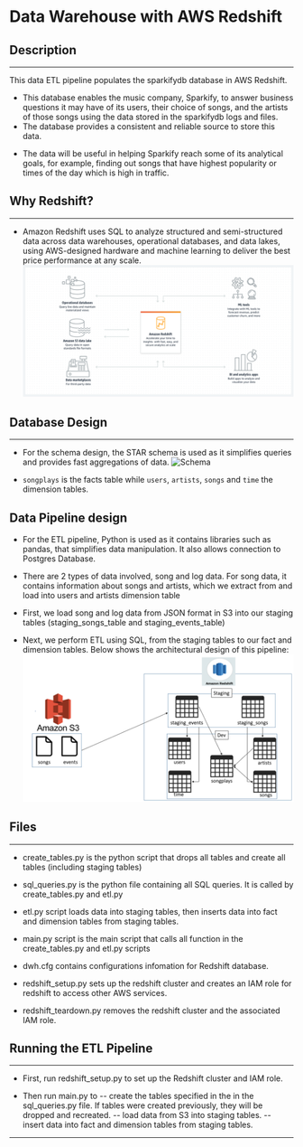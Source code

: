 # Data Warehouse with AWS Redshift

## Description
---
This data ETL pipeline populates the sparkifydb database in AWS Redshift.  
- This database enables the music  company, Sparkify, to answer business questions it may have of its users, their choice of songs, and the artists of those songs using the data stored in the sparkifydb logs and files.
- The database provides a consistent and reliable source to store this data.

* The data will be useful in helping Sparkify reach some of its analytical goals, for example, finding out songs that have highest popularity or times of the day which is high in traffic.

## Why Redshift?
--- 
* Amazon Redshift uses SQL to analyze structured and semi-structured data across data warehouses, operational databases, and data lakes, using AWS-designed hardware and machine learning to deliver the best price performance at any scale.
![Redshift](img/Redshift.png) 

## Database Design
---
* For the schema design, the STAR schema is used as it simplifies queries and provides fast aggregations of data.
![Schema](img/schema.PNG)

* `songplays` is the facts table while `users`, `artists`, `songs` and `time` the dimension tables.

## Data Pipeline design
* For the ETL pipeline, Python is used as it contains libraries such as pandas, that simplifies data manipulation. It also allows connection to Postgres Database.

* There are 2 types of data involved, song and log data. For song data, it contains information about songs and artists, which we extract from and load into users and artists dimension table

* First, we load song and log data from JSON format in S3 into our staging tables (staging_songs_table and staging_events_table)

* Next, we perform ETL using SQL, from the staging tables to our fact and dimension tables. Below shows the architectural design of this pipeline:
![architecture](img/architecture.PNG)

## Files
---
* create_tables.py is the python script that drops all tables and create all tables (including staging tables)

* sql_queries.py is the python file containing all SQL queries. It is called by create_tables.py and etl.py

* etl.py script loads data into staging tables, then inserts data into fact and dimension tables from staging tables.

* main.py script is the main script that calls all function in the create_tables.py and etl.py scripts

* dwh.cfg contains configurations infomation for Redshift database.

* redshift_setup.py sets up the redshift cluster and creates an IAM role for redshift to access other AWS services.

* redshift_teardown.py removes the redshift cluster and the associated IAM role.

## Running the ETL Pipeline
---
* First, run redshift_setup.py to set up the Redshift cluster and IAM role.

* Then run main.py to 
-- create the tables specified in the in the sql_queries.py file. If tables were created previously, they will be dropped and recreated.
-- load data from S3 into staging tables.
-- insert data into fact and dimension tables from staging tables.
---